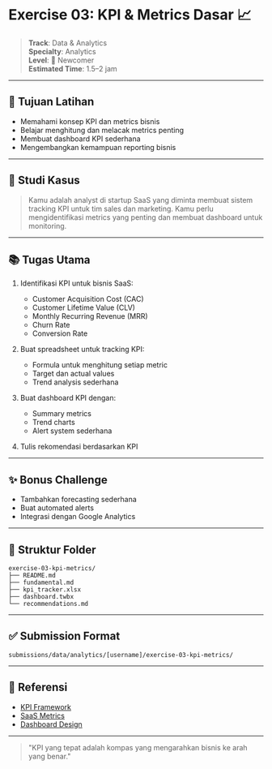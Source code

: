 # Exercise 03: KPI & Metrics Dasar 📈

> **Track**: Data & Analytics  
> **Specialty**: Analytics  
> **Level**: 🌱 Newcomer  
> **Estimated Time**: 1.5–2 jam

---

## 🎯 Tujuan Latihan

- Memahami konsep KPI dan metrics bisnis
- Belajar menghitung dan melacak metrics penting
- Membuat dashboard KPI sederhana
- Mengembangkan kemampuan reporting bisnis

---

## 📖 Studi Kasus

> Kamu adalah analyst di startup SaaS yang diminta membuat sistem tracking KPI untuk tim sales dan marketing. Kamu perlu mengidentifikasi metrics yang penting dan membuat dashboard untuk monitoring.

---

## 📚 Tugas Utama

1. Identifikasi KPI untuk bisnis SaaS:
   - Customer Acquisition Cost (CAC)
   - Customer Lifetime Value (CLV)
   - Monthly Recurring Revenue (MRR)
   - Churn Rate
   - Conversion Rate

2. Buat spreadsheet untuk tracking KPI:
   - Formula untuk menghitung setiap metric
   - Target dan actual values
   - Trend analysis sederhana

3. Buat dashboard KPI dengan:
   - Summary metrics
   - Trend charts
   - Alert system sederhana

4. Tulis rekomendasi berdasarkan KPI

---

## ✨ Bonus Challenge

- Tambahkan forecasting sederhana
- Buat automated alerts
- Integrasi dengan Google Analytics

---

## 📁 Struktur Folder

```
exercise-03-kpi-metrics/
├── README.md
├── fundamental.md
├── kpi_tracker.xlsx
├── dashboard.twbx
└── recommendations.md
```

---

## ✅ Submission Format

```
submissions/data/analytics/[username]/exercise-03-kpi-metrics/
```

---

## 🔗 Referensi

- [KPI Framework](https://www.klipfolio.com/resources/kpi-examples)
- [SaaS Metrics](https://www.forentrepreneurs.com/saas-metrics/)
- [Dashboard Design](https://www.tableau.com/learn/whitepapers/dashboard-design)

---

> "KPI yang tepat adalah kompas yang mengarahkan bisnis ke arah yang benar." 